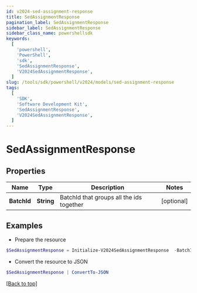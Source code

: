 ```yaml
---
id: v2024-sed-assignment-response
title: SedAssignmentResponse
pagination_label: SedAssignmentResponse
sidebar_label: SedAssignmentResponse
sidebar_class_name: powershellsdk
keywords:
  [
    'powershell',
    'PowerShell',
    'sdk',
    'SedAssignmentResponse',
    'V2024SedAssignmentResponse',
  ]
slug: /tools/sdk/powershell/v2024/models/sed-assignment-response
tags:
  [
    'SDK',
    'Software Development Kit',
    'SedAssignmentResponse',
    'V2024SedAssignmentResponse',
  ]
---
```


# SedAssignmentResponse

## Properties

| Name | Type | Description | Notes |
| --- | --- | --- | --- |
| **BatchId** | **String** | BatchId that groups all the ids together | [optional] |

## Examples

- Prepare the resource

```powershell
$SedAssignmentResponse = Initialize-V2024SedAssignmentResponse  -BatchId 016629d1-1d25-463f-97f3-0c6686846650
```

- Convert the resource to JSON

```powershell
$SedAssignmentResponse | ConvertTo-JSON
```

[[Back to top]](#)

